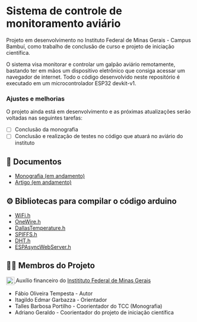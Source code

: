 #  Sistema de controle de monitoramento aviário


Projeto em desenvolvimento no Instituto Federal de Minas Gerais - Campus Bambuí, como trabalho de conclusão de curso e projeto de iniciação científica.

O sistema visa monitorar e controlar um galpão aviário remotamente, bastando ter em mãos um dispositivo eletrônico que consiga acessar um navegador de internet. Todo o código desenvolvido neste repositório é executado em um microcontrolador ESP32 devkit-v1.


### Ajustes e melhorias

O projeto ainda está em desenvolvimento e as próximas atualizações serão voltadas nas seguintes tarefas:

- [ ] Conclusão da monografia
- [ ] Conclusão e realização de testes no código que atuará no aviário do instituto
 
 ## 📝 Documentos
 * <a href="https://github.com/fabiotempesta/SistemaAviario/blob/main/documentos/Tempesta_F_O_TCC-Monografia.pdf"> Monografia (em andamento) </a>
 * <a href="https://github.com/fabiotempesta/SistemaAviario/blob/main/documentos/Tempesta_F_O_Artigo-ForScience.pdf"> Artigo (em andamento) </a>
 
 ## ⚙️ Bibliotecas para compilar o código arduino
 * <a href="https://github.com/espressif/arduino-esp32/tree/master/libraries/WiFi"> WiFi.h </a>
 * <a href="https://github.com/PaulStoffregen/OneWire"> OneWire.h </a>
 * <a href="https://github.com/milesburton/Arduino-Temperature-Control-Library"> DallasTemperature.h </a>
 * <a href="https://github.com/espressif/arduino-esp32/tree/master/libraries/SPIFFS"> SPIFFS.h </a>
 * <a href="https://github.com/adafruit/DHT-sensor-library"> DHT.h </a>
 * <a href="https://github.com/me-no-dev/ESPAsyncWebServer"> ESPAsyncWebServer.h </a>
 
## 🙍‍♂️ Membros do Projeto
<a href = "https://www.ifmg.edu.br/portal"><img align="center" width="22" src="https://upload.wikimedia.org/wikipedia/commons/thumb/1/15/Logotipo_IFET.svg/764px-Logotipo_IFET.svg.png" style="max-width:100%;"> </a> Auxílio financeiro do <a href = "https://www.ifmg.edu.br/portal"> Institituto Federal de Minas Gerais </a>

* Fábio Oliveira Tempesta - Autor
* Itagildo Edmar Garbazza - Orientador
* Talles Barbosa Portilho - Coorientador do TCC (Monografia)
* Adriano Geraldo - Coorientador do projeto de iniciação científica




